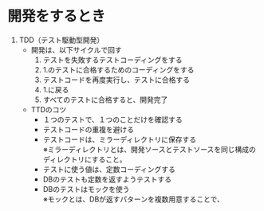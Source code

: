 # 開発をするとき
1. TDD（テスト駆動型開発）
    - 開発は、以下サイクルで回す
        1.  テストを失敗するテストコーディングをする
        2.  1.のテストに合格するためのコーディングをする
        3.  テストコードを再度実行し、テストに合格する
        4.  1.に戻る
        5.  すべてのテストに合格すると、開発完了
    - TTDのコツ
        - １つのテストで、１つのことだけを確認する
        - テストコードの重複を避ける
        - テストコードは、ミラーディレクトリに保存する  
        ※ミラーディレクトリとは、開発ソースとテストソースを同じ構成のディレクトリにすること。
        - テストに使う値は、定数コーディングする
        - DBのテストも定数を返すようテストする
        - DBのテストはモックを使う  
        ※モックとは、DBが返すパターンを複数用意することで、

